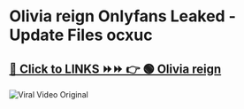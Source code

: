 
 # Olivia reign Onlyfans Leaked - Update Files ocxuc

## <h2><a href="https://clipsfans.com/Olivia_reign&ref=git">🔗 Click to LINKS ⏩⏩ 👉 🟢 Olivia reign </a></h2>

<a href="https://clipsfans.com/Olivia_reign&ref=git" rel="nofollow" data-target="animated-image.originalLink"><img src="https://i.ibb.co.com/xMMVF88/686577567.gif" alt="Viral Video Original" style="max-width: 100%; display: inline-block;" data-target="animated-image.originalImage"></a>

